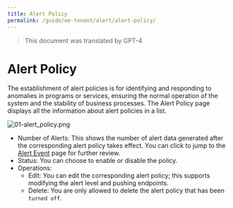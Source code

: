```yaml
---
title: Alert Policy
permalink: /guide/ee-tenant/alert/alert-policy/
---
```


> This document was translated by GPT-4

# Alert Policy

The establishment of alert policies is for identifying and responding to anomalies in programs or services, ensuring the normal operation of the system and the stability of business processes.
The Alert Policy page displays all the information about alert policies in a list.

![01-alert_policy.png](https://yunshan-guangzhou.oss-cn-beijing.aliyuncs.com/pub/pic/20230428644b424c9d434.png)

- Number of Alerts: This shows the number of alert data generated after the corresponding alert policy takes effect. You can click to jump to the [Alert Event](./alert-event/) page for further review.
- Status: You can choose to enable or disable the policy.
- Operations:
  - Edit: You can edit the corresponding alert policy; this supports modifying the alert level and pushing endpoints.
  - Delete: You are only allowed to delete the alert policy that has been `turned off`.
